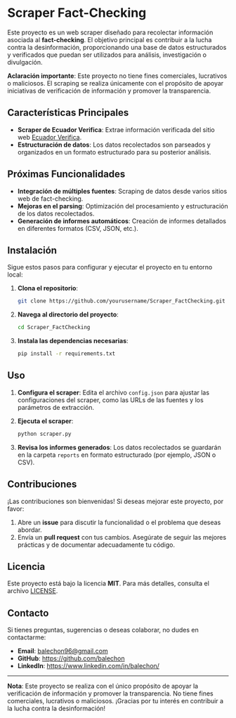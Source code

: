 # Scraper Fact-Checking

Este proyecto es un web scraper diseñado para recolectar información asociada al **fact-checking**. El objetivo principal es contribuir a la lucha contra la desinformación, proporcionando una base de datos estructurados y verificados que puedan ser utilizados para análisis, investigación o divulgación.

**Aclaración importante**: Este proyecto no tiene fines comerciales, lucrativos o maliciosos. El scraping se realiza únicamente con el propósito de apoyar iniciativas de verificación de información y promover la transparencia.

## Características Principales

- **Scraper de Ecuador Verifica**: Extrae información verificada del sitio web [Ecuador Verifica](https://ecuadorverifica.org/).
- **Estructuración de datos**: Los datos recolectados son parseados y organizados en un formato estructurado para su posterior análisis.

## Próximas Funcionalidades

- **Integración de múltiples fuentes**: Scraping de datos desde varios sitios web de fact-checking.
- **Mejoras en el parsing**: Optimización del procesamiento y estructuración de los datos recolectados.
- **Generación de informes automáticos**: Creación de informes detallados en diferentes formatos (CSV, JSON, etc.).

## Instalación

Sigue estos pasos para configurar y ejecutar el proyecto en tu entorno local:

1. **Clona el repositorio**:
    ```bash
    git clone https://github.com/yourusername/Scraper_FactChecking.git
    ```

2. **Navega al directorio del proyecto**:
    ```bash
    cd Scraper_FactChecking
    ```

3. **Instala las dependencias necesarias**:
    ```bash
    pip install -r requirements.txt
    ```

## Uso

1. **Configura el scraper**: Edita el archivo `config.json` para ajustar las configuraciones del scraper, como las URLs de las fuentes y los parámetros de extracción.
   
2. **Ejecuta el scraper**:
    ```bash
    python scraper.py
    ```

3. **Revisa los informes generados**: Los datos recolectados se guardarán en la carpeta `reports` en formato estructurado (por ejemplo, JSON o CSV).

## Contribuciones

¡Las contribuciones son bienvenidas! Si deseas mejorar este proyecto, por favor:

1. Abre un **issue** para discutir la funcionalidad o el problema que deseas abordar.
2. Envía un **pull request** con tus cambios. Asegúrate de seguir las mejores prácticas y de documentar adecuadamente tu código.

## Licencia

Este proyecto está bajo la licencia **MIT**. Para más detalles, consulta el archivo [LICENSE](LICENSE).

## Contacto

Si tienes preguntas, sugerencias o deseas colaborar, no dudes en contactarme:

- **Email**: balechon96@gmail.com
- **GitHub**: https://github.com/balechon
- **LinkedIn**:  https://www.linkedin.com/in/balechon/

---

**Nota**: Este proyecto se realiza con el único propósito de apoyar la verificación de información y promover la transparencia. No tiene fines comerciales, lucrativos o maliciosos. ¡Gracias por tu interés en contribuir a la lucha contra la desinformación!